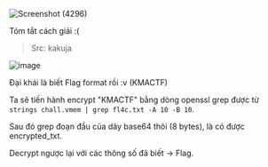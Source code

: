 ![Screenshot (4296)](https://github.com/NVex0/uWU/assets/113530029/cdd6a816-0cde-4ae4-9638-ff7279c1e9cd)

Tóm tắt cách giải :( 
> Src: kakuja

![image](https://github.com/NVex0/uWU/assets/113530029/31141fbd-31f3-4371-85be-be67dbc2223b)

Đại khái là biết Flag format rồi :v (KMACTF)

Ta sẽ tiến hành encrypt "KMACTF" bằng dòng openssl grep được từ  `strings chall.vmem | grep fl4c.txt -A 10 -B 10`. 

Sau đó grep đoạn đầu của dãy base64 thôi (8 bytes), là có được encrypted_txt.

Decrypt ngược lại với các thông số đã biết -> Flag.
